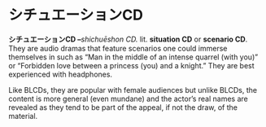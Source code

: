 # シチュエーションCD

**シチュエーションCD –**_shichuēshon CD._ lit. **situation CD** or **scenario CD**. They are audio dramas that feature scenarios one could immerse themselves in such as “Man in the middle of an intense quarrel (with you)” or “Forbidden love between a princess (you) and a knight.” They are best experienced with headphones.  
  
Like BLCDs, they are popular with female audiences but unlike BLCDs, the content is more general (even mundane) and the actor’s real names are revealed as they tend to be part of the appeal, if not the draw, of the material.
